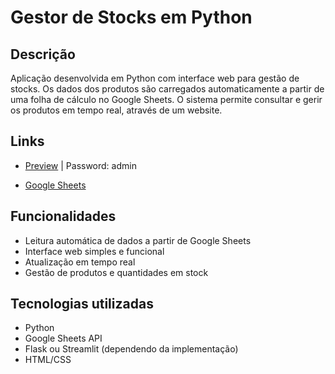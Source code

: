# Gestor de Stocks em Python

## Descrição

Aplicação desenvolvida em Python com interface web para gestão de stocks. Os dados dos produtos são carregados automaticamente a partir de uma folha de cálculo no Google Sheets. O sistema permite consultar e gerir os produtos em tempo real, através de um website.

## Links

- [Preview](https://projetodoismads.onrender.com/) | Password: admin

- [Google Sheets](https://docs.google.com/spreadsheets/d/1JDPQrlpZshHa8PWKB_hiXygXC_OwdgXHB2P8z7O_Kz0/edit?gid=0#gid=0)

## Funcionalidades

- Leitura automática de dados a partir de Google Sheets
- Interface web simples e funcional
- Atualização em tempo real
- Gestão de produtos e quantidades em stock

## Tecnologias utilizadas

- Python
- Google Sheets API
- Flask ou Streamlit (dependendo da implementação)
- HTML/CSS
